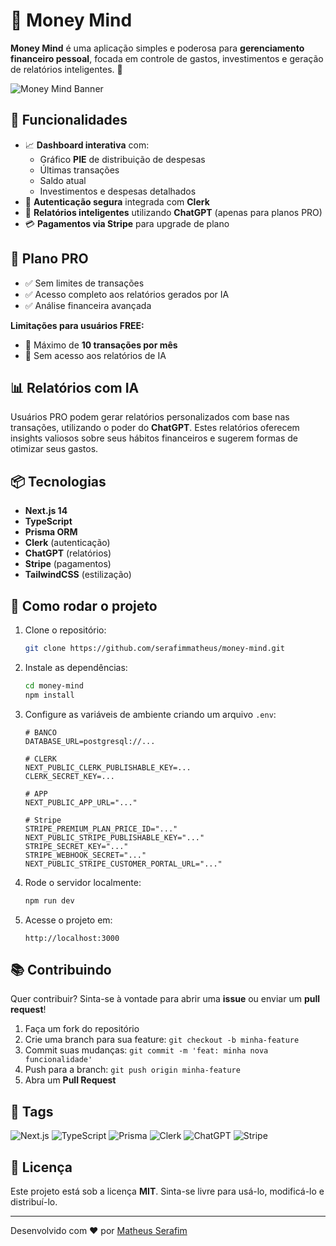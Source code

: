 # 💸 Money Mind

**Money Mind** é uma aplicação simples e poderosa para **gerenciamento financeiro pessoal**, focada em controle de gastos, investimentos e geração de relatórios inteligentes. 🚀

![Money Mind Banner](https://via.placeholder.com/1200x400.png?text=Money+Mind)

## 🧩 Funcionalidades

- 📈 **Dashboard interativa** com:
  - Gráfico **PIE** de distribuição de despesas
  - Últimas transações
  - Saldo atual
  - Investimentos e despesas detalhados
- 🔐 **Autenticação segura** integrada com **Clerk**
- 🤖 **Relatórios inteligentes** utilizando **ChatGPT** (apenas para planos PRO)
- 💳 **Pagamentos via Stripe** para upgrade de plano

## 🚀 Plano PRO

- ✅ Sem limites de transações
- ✅ Acesso completo aos relatórios gerados por IA
- ✅ Análise financeira avançada

**Limitações para usuários FREE:**

- 🚫 Máximo de **10 transações por mês**
- 🚫 Sem acesso aos relatórios de IA

## 📊 Relatórios com IA

Usuários PRO podem gerar relatórios personalizados com base nas transações, utilizando o poder do **ChatGPT**. Estes relatórios oferecem insights valiosos sobre seus hábitos financeiros e sugerem formas de otimizar seus gastos.

## 📦 Tecnologias

- **Next.js 14**
- **TypeScript**
- **Prisma ORM**
- **Clerk** (autenticação)
- **ChatGPT** (relatórios)
- **Stripe** (pagamentos)
- **TailwindCSS** (estilização)

## 🔧 Como rodar o projeto

1. Clone o repositório:

   ```bash
   git clone https://github.com/serafimmatheus/money-mind.git
   ```

2. Instale as dependências:

   ```bash
   cd money-mind
   npm install
   ```

3. Configure as variáveis de ambiente criando um arquivo `.env`:

   ```plaintext
   # BANCO
   DATABASE_URL=postgresql://...

   # CLERK
   NEXT_PUBLIC_CLERK_PUBLISHABLE_KEY=...
   CLERK_SECRET_KEY=...

   # APP
   NEXT_PUBLIC_APP_URL="..."

   # Stripe
   STRIPE_PREMIUM_PLAN_PRICE_ID="..."
   NEXT_PUBLIC_STRIPE_PUBLISHABLE_KEY="..."
   STRIPE_SECRET_KEY="..."
   STRIPE_WEBHOOK_SECRET="..."
   NEXT_PUBLIC_STRIPE_CUSTOMER_PORTAL_URL="..."
   ```

4. Rode o servidor localmente:

   ```bash
   npm run dev
   ```

5. Acesse o projeto em:
   ```
   http://localhost:3000
   ```

## 📚 Contribuindo

Quer contribuir? Sinta-se à vontade para abrir uma **issue** ou enviar um **pull request**!

1. Faça um fork do repositório
2. Crie uma branch para sua feature: `git checkout -b minha-feature`
3. Commit suas mudanças: `git commit -m 'feat: minha nova funcionalidade'`
4. Push para a branch: `git push origin minha-feature`
5. Abra um **Pull Request**

## 📄 Tags

![Next.js](https://img.shields.io/badge/Next.js-14-blue)
![TypeScript](https://img.shields.io/badge/TypeScript-4.5-blue)
![Prisma](https://img.shields.io/badge/Prisma-ORM-blue)
![Clerk](https://img.shields.io/badge/Clerk-Auth-green)
![ChatGPT](https://img.shields.io/badge/ChatGPT-AI-orange)
![Stripe](https://img.shields.io/badge/Stripe-Payments-purple)

## 📝 Licença

Este projeto está sob a licença **MIT**. Sinta-se livre para usá-lo, modificá-lo e distribuí-lo.

---

Desenvolvido com ❤️ por [Matheus Serafim](https://github.com/serafimmatheus)
